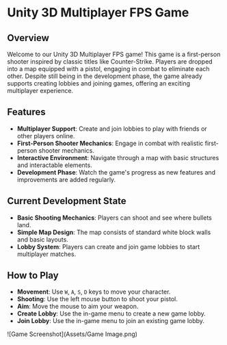 # Unity 3D Multiplayer FPS Game

## Overview

Welcome to our Unity 3D Multiplayer FPS game! This game is a first-person shooter inspired by classic titles like Counter-Strike. Players are dropped into a map equipped with a pistol, engaging in combat to eliminate each other. Despite still being in the development phase, the game already supports creating lobbies and joining games, offering an exciting multiplayer experience.

## Features

- **Multiplayer Support**: Create and join lobbies to play with friends or other players online.
- **First-Person Shooter Mechanics**: Engage in combat with realistic first-person shooter mechanics.
- **Interactive Environment**: Navigate through a map with basic structures and interactable elements.
- **Development Phase**: Watch the game's progress as new features and improvements are added regularly.

## Current Development State

- **Basic Shooting Mechanics**: Players can shoot and see where bullets land.
- **Simple Map Design**: The map consists of standard white block walls and basic layouts.
- **Lobby System**: Players can create and join game lobbies to start multiplayer matches.

## How to Play

- **Movement**: Use `W`, `A`, `S`, `D` keys to move your character.
- **Shooting**: Use the left mouse button to shoot your pistol.
- **Aim**: Move the mouse to aim your weapon.
- **Create Lobby**: Use the in-game menu to create a new game lobby.
- **Join Lobby**: Use the in-game menu to join an existing game lobby.

![Game Screenshot](Assets/Game Image.png)
